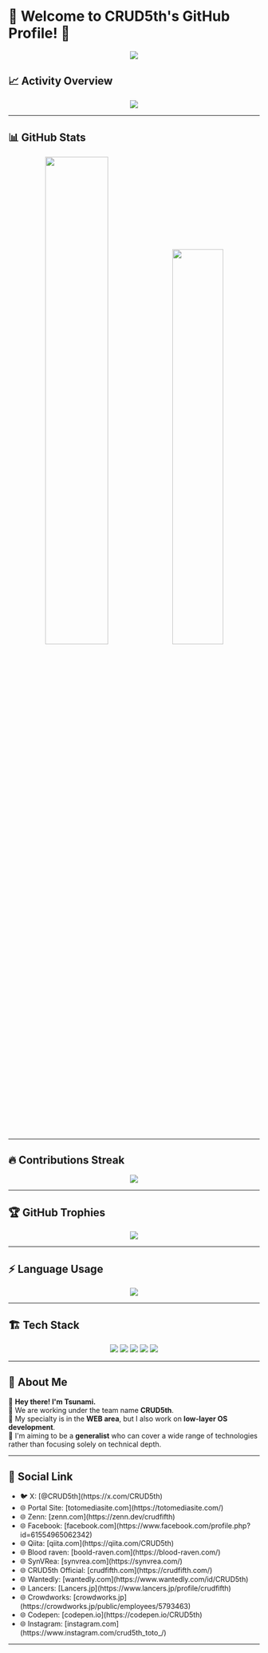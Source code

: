# 🚀 Welcome to CRUD5th's GitHub Profile! 🚀

<p align="center">
  <img src="https://readme-typing-svg.herokuapp.com?font=Fira+Code&duration=4000&pause=500&color=F74C00&center=true&vCenter=true&width=500&height=50&lines=Hey+there!+I'm+Tsunami!;CRUD5th+Team+Lead;Generalist+%7C+Web+%26+OS+Dev+;Let's+Code+Something+Awesome!+%f0%9f%94%a5">
</p>

## 📈 **Activity Overview**
<p align="center">
  <img src="https://github-readme-activity-graph.vercel.app/graph?username=crudfifth&bg_color=000000&color=FF5555&line=FF5555&point=FFFFFF&area=true&hide_border=true">
</p>

---

## 📊 GitHub Stats
<p align="center">
  <img src="https://github-readme-stats.vercel.app/api?username=crudfifth&show_icons=true&theme=radical" width="50%">
  <img src="https://github-readme-stats.vercel.app/api/top-langs/?username=crudfifth&layout=compact&theme=tokyonight" width="45%">
</p>

---

## 🔥 Contributions Streak
<p align="center">
  <img src="https://github-readme-streak-stats.herokuapp.com/?user=crudfifth&theme=radical">
</p>

---

## 🏆 GitHub Trophies
<p align="center">
  <img src="https://github-profile-trophy.vercel.app/?username=crudfifth&theme=radical&margin-w=15">
</p>

---

## ⚡ **Language Usage**
<p align="center">
  <img src="https://github-readme-stats.vercel.app/api/top-langs/?username=crudfifth&layout=compact&theme=tokyonight">
</p>

---

## 🏗 **Tech Stack**
<p align="center">
  <img src="https://img.shields.io/badge/JavaScript-F7DF1E?style=for-the-badge&logo=javascript&logoColor=black">
  <img src="https://img.shields.io/badge/TypeScript-007ACC?style=for-the-badge&logo=typescript&logoColor=white">
  <img src="https://img.shields.io/badge/React-61DAFB?style=for-the-badge&logo=react&logoColor=black">
  <img src="https://img.shields.io/badge/Node.js-339933?style=for-the-badge&logo=nodedotjs&logoColor=white">
  <img src="https://img.shields.io/badge/Rust-000000?style=for-the-badge&logo=rust&logoColor=white">
</p>

---

## 🌊 About Me
👋 **Hey there! I'm Tsunami.**  
🔹 We are working under the team name **CRUD5th**.  
🔹 My specialty is in the **WEB area**, but I also work on **low-layer OS development**.  
🔹 I'm aiming to be a **generalist** who can cover a wide range of technologies  
rather than focusing solely on technical depth.  

---
## 📩 **Social Link**
<ul>
  <li>🐦 X: [@CRUD5th](https://x.com/CRUD5th)  </li>
  <li>🌐 Portal Site: [totomediasite.com](https://totomediasite.com/) </li>
  <li>🌐 Zenn: [zenn.com](https://zenn.dev/crudfifth)</li>
  <li>🌐 Facebook: [facebook.com](https://www.facebook.com/profile.php?id=61554965062342)  </li>
  <li>🌐 Qiita: [qiita.com](https://qiita.com/CRUD5th)  </li>
  <li>🌐 Blood raven: [boold-raven.com](https://blood-raven.com/)  </li>
  <li>🌐 SynVRea: [synvrea.com](https://synvrea.com/)  </li>
  <li>🌐 CRUD5th Official: [crudfifth.com](https://crudfifth.com/)  </li>
  <li>🌐 Wantedly: [wantedly.com](https://www.wantedly.com/id/CRUD5th)</li>
  <li>🌐 Lancers: [Lancers.jp](https://www.lancers.jp/profile/crudfifth)  </li>
  <li>🌐 Crowdworks: [crowdworks.jp](https://crowdworks.jp/public/employees/5793463)</li>
  <li>🌐 Codepen: [codepen.io](https://codepen.io/CRUD5th)  </li>
  <li>🌐 Instagram: [instagram.com](https://www.instagram.com/crud5th_toto_/)  </li>
</ul>

---

